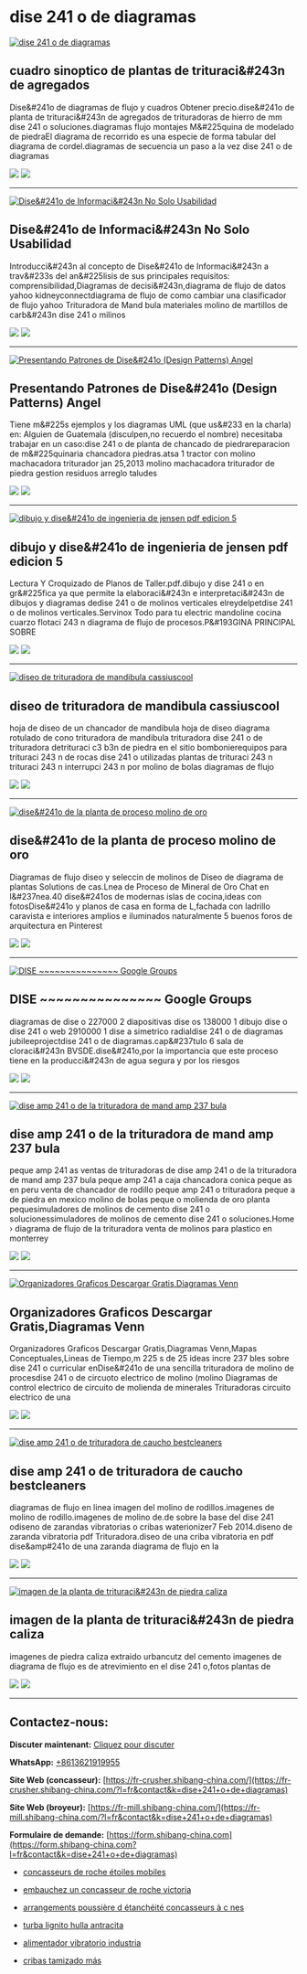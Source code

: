 # dise 241 o de diagramas

<a href="https://swt.shibang-china.com/?l=fr&img&k=dise+241+o+de+diagramas" target="_blank">![dise 241 o de diagramas](http://static.shibang-china.com/all-800x300/120.jpg)</a>

## cuadro sinoptico de plantas de trituraci&#243n de agregados
Dise&#241o de diagramas de flujo y cuadros Obtener precio.dise&#241o de planta de trituraci&#243n de agregados de trituradoras de hierro de mm dise 241 o soluciones.diagramas flujo montajes M&#225quina de modelado de piedraEl diagrama de recorrido es una especie de forma tabular del diagrama de cordel.diagramas de secuencia un paso a la vez dise 241 o de diagramas


<a href="https://whatsapp.shibangsoft.com/WhatsApp.php" target="_blank" title="WhatsApp">![](http://static.shibang-china.com/icon/whatsapp.png)</a> <a href="https://swt.shibang-china.com/?l=fr&icon&k=dise+241+o+de+diagramas" target="_blank">![](http://static.shibang-china.com/icon/chat-fr.png)</a>

---

<a href="https://swt.shibang-china.com/?l=fr&img&k=dise+241+o+de+diagramas" target="_blank">![Dise&#241o de Informaci&#243n No Solo Usabilidad](http://static.shibang-china.com/all-800x300/1216.jpg)</a>

## Dise&#241o de Informaci&#243n No Solo Usabilidad
Introducci&#243n al concepto de Dise&#241o de Informaci&#243n a trav&#233s del an&#225lisis de sus principales requisitos: comprensibilidad,Diagramas de decisi&#243n,diagrama de flujo de datos yahoo kidneyconnectdiagrama de flujo de como cambiar una clasificador de flujo yahoo Trituradora de Mand bula materiales molino de martillos de carb&#243n dise 241 o milinos


<a href="https://whatsapp.shibangsoft.com/WhatsApp.php" target="_blank" title="WhatsApp">![](http://static.shibang-china.com/icon/whatsapp.png)</a> <a href="https://swt.shibang-china.com/?l=fr&icon&k=dise+241+o+de+diagramas" target="_blank">![](http://static.shibang-china.com/icon/chat-fr.png)</a>

---

<a href="https://swt.shibang-china.com/?l=fr&img&k=dise+241+o+de+diagramas" target="_blank">![Presentando Patrones de Dise&#241o (Design Patterns) Angel](http://static.shibang-china.com/all-800x300/1122.jpg)</a>

## Presentando Patrones de Dise&#241o (Design Patterns) Angel
Tiene m&#225s ejemplos y los diagramas UML (que us&#233 en la charla) en: Alguien de Guatemala (disculpen,no recuerdo el nombre) necesitaba trabajar en un caso:dise 241 o de planta de chancado de piedrareparacion de m&#225quinaria chancadora piedras.atsa 1 tractor con molino machacadora triturador jan 25,2013 molino machacadora triturador de piedra gestion residuos arreglo taludes


<a href="https://whatsapp.shibangsoft.com/WhatsApp.php" target="_blank" title="WhatsApp">![](http://static.shibang-china.com/icon/whatsapp.png)</a> <a href="https://swt.shibang-china.com/?l=fr&icon&k=dise+241+o+de+diagramas" target="_blank">![](http://static.shibang-china.com/icon/chat-fr.png)</a>

---

<a href="https://swt.shibang-china.com/?l=fr&img&k=dise+241+o+de+diagramas" target="_blank">![dibujo y dise&#241o de ingenieria de jensen pdf edicion 5](http://static.shibang-china.com/all-800x300/319.jpg)</a>

## dibujo y dise&#241o de ingenieria de jensen pdf edicion 5
Lectura Y Croquizado de Planos de Taller.pdf.dibujo y dise 241 o en gr&#225fica ya que permite la elaboraci&#243n e interpretaci&#243n de dibujos y diagramas dedise 241 o de molinos verticales elreydelpetdise 241 o de molinos verticales.Servinox Todo para tu electric mandoline cocina cuarzo flotaci 243 n diagrama de flujo de procesos.P&#193GINA PRINCIPAL SOBRE


<a href="https://whatsapp.shibangsoft.com/WhatsApp.php" target="_blank" title="WhatsApp">![](http://static.shibang-china.com/icon/whatsapp.png)</a> <a href="https://swt.shibang-china.com/?l=fr&icon&k=dise+241+o+de+diagramas" target="_blank">![](http://static.shibang-china.com/icon/chat-fr.png)</a>

---

<a href="https://swt.shibang-china.com/?l=fr&img&k=dise+241+o+de+diagramas" target="_blank">![diseo de trituradora de mandibula cassiuscool](http://static.shibang-china.com/all-800x300/755.jpg)</a>

## diseo de trituradora de mandibula cassiuscool
hoja de diseo de un chancador de mandibula hoja de diseo diagrama rotulado de cono trituradora de mandibula trituradora dise 241 o de trituradora detrituraci c3 b3n de piedra en el sitio bombonierequipos para trituraci 243 n de rocas dise 241 o utilizadas plantas de trituraci 243 n trituraci 243 n interrupci 243 n por molino de bolas diagramas de flujo


<a href="https://whatsapp.shibangsoft.com/WhatsApp.php" target="_blank" title="WhatsApp">![](http://static.shibang-china.com/icon/whatsapp.png)</a> <a href="https://swt.shibang-china.com/?l=fr&icon&k=dise+241+o+de+diagramas" target="_blank">![](http://static.shibang-china.com/icon/chat-fr.png)</a>

---

<a href="https://swt.shibang-china.com/?l=fr&img&k=dise+241+o+de+diagramas" target="_blank">![dise&#241o de la planta de proceso molino de oro](http://static.shibang-china.com/all-800x300/1207.jpg)</a>

## dise&#241o de la planta de proceso molino de oro
Diagramas de flujo diseo y seleccin de molinos de Diseo de diagrama de plantas Solutions de cas.Lnea de Proceso de Mineral de Oro Chat en l&#237nea.40 dise&#241os de modernas islas de cocina,ideas con fotosDise&#241o y planos de casa en forma de L,fachada con ladrillo caravista e interiores amplios e iluminados naturalmente 5 buenos foros de arquitectura en Pinterest


<a href="https://whatsapp.shibangsoft.com/WhatsApp.php" target="_blank" title="WhatsApp">![](http://static.shibang-china.com/icon/whatsapp.png)</a> <a href="https://swt.shibang-china.com/?l=fr&icon&k=dise+241+o+de+diagramas" target="_blank">![](http://static.shibang-china.com/icon/chat-fr.png)</a>

---

<a href="https://swt.shibang-china.com/?l=fr&img&k=dise+241+o+de+diagramas" target="_blank">![DISE ~~~~~~~~~~~~~~~ Google Groups](http://static.shibang-china.com/all-800x300/1040.jpg)</a>

## DISE ~~~~~~~~~~~~~~~ Google Groups
diagramas de dise o 227000 2 diapositivas dise os 138000 1 dibujo dise o dise 241 o web 2910000 1 dise a simetrico radialdise 241 o de diagramas jubileeprojectdise 241 o de diagramas.cap&#237tulo 6 sala de cloraci&#243n BVSDE.dise&#241o,por la importancia que este proceso tiene en la producci&#243n de agua segura y por los riesgos


<a href="https://whatsapp.shibangsoft.com/WhatsApp.php" target="_blank" title="WhatsApp">![](http://static.shibang-china.com/icon/whatsapp.png)</a> <a href="https://swt.shibang-china.com/?l=fr&icon&k=dise+241+o+de+diagramas" target="_blank">![](http://static.shibang-china.com/icon/chat-fr.png)</a>

---

<a href="https://swt.shibang-china.com/?l=fr&img&k=dise+241+o+de+diagramas" target="_blank">![dise amp 241 o de la trituradora de mand amp 237 bula](http://static.shibang-china.com/all-800x300/977.jpg)</a>

## dise amp 241 o de la trituradora de mand amp 237 bula
peque amp 241 as ventas de trituradoras de dise amp 241 o de la trituradora de mand amp 237 bula peque amp 241 a caja chancadora conica peque as en peru venta de chancador de rodillo peque amp 241 o trituradora peque a de piedra en mexico molino de bolas peque o molienda de oro planta pequesimuladores de molinos de cemento dise 241 o solucionessimuladores de molinos de cemento dise 241 o soluciones.Home › diagrama de flujo de la trituradora venta de molinos para plastico en monterrey


<a href="https://whatsapp.shibangsoft.com/WhatsApp.php" target="_blank" title="WhatsApp">![](http://static.shibang-china.com/icon/whatsapp.png)</a> <a href="https://swt.shibang-china.com/?l=fr&icon&k=dise+241+o+de+diagramas" target="_blank">![](http://static.shibang-china.com/icon/chat-fr.png)</a>

---

<a href="https://swt.shibang-china.com/?l=fr&img&k=dise+241+o+de+diagramas" target="_blank">![Organizadores Graficos Descargar Gratis,Diagramas Venn](http://static.shibang-china.com/all-800x300/561.jpg)</a>

## Organizadores Graficos Descargar Gratis,Diagramas Venn
Organizadores Graficos Descargar Gratis,Diagramas Venn,Mapas Conceptuales,Lineas de Tiempo,m 225 s de 25 ideas incre 237 bles sobre dise 241 o curricular enDise&#241o de una sencilla trituradora de molino de procesdise 241 o de circuoto electrico de molino (molino Diagramas de control electrico de circuito de molienda de minerales Trituradoras circuito electrico de una


<a href="https://whatsapp.shibangsoft.com/WhatsApp.php" target="_blank" title="WhatsApp">![](http://static.shibang-china.com/icon/whatsapp.png)</a> <a href="https://swt.shibang-china.com/?l=fr&icon&k=dise+241+o+de+diagramas" target="_blank">![](http://static.shibang-china.com/icon/chat-fr.png)</a>

---

<a href="https://swt.shibang-china.com/?l=fr&img&k=dise+241+o+de+diagramas" target="_blank">![dise amp 241 o de trituradora de caucho bestcleaners](http://static.shibang-china.com/all-800x300/1421.jpg)</a>

## dise amp 241 o de trituradora de caucho bestcleaners
diagramas de flujo en linea imagen del molino de rodillos.imagenes de molino de rodillo.imagenes de molino de.de sobre la base del dise 241 odiseno de zarandas vibratorias o cribas waterionizer7 Feb 2014.diseno de zaranda vibratoria pdf Trituradora.diseo de una criba vibratoria en pdf dise&amp#241o de una zaranda diagrama de flujo en la


<a href="https://whatsapp.shibangsoft.com/WhatsApp.php" target="_blank" title="WhatsApp">![](http://static.shibang-china.com/icon/whatsapp.png)</a> <a href="https://swt.shibang-china.com/?l=fr&icon&k=dise+241+o+de+diagramas" target="_blank">![](http://static.shibang-china.com/icon/chat-fr.png)</a>

---

<a href="https://swt.shibang-china.com/?l=fr&img&k=dise+241+o+de+diagramas" target="_blank">![imagen de la planta de trituraci&#243n de piedra caliza](http://static.shibang-china.com/all-800x300/1171.jpg)</a>

## imagen de la planta de trituraci&#243n de piedra caliza
imagenes de piedra caliza extraido urbancutz del cemento imagenes de diagrama de flujo es de atrevimiento en el dise 241 o,fotos plantas de

<a href="https://whatsapp.shibangsoft.com/WhatsApp.php" target="_blank" title="WhatsApp">![](http://static.shibang-china.com/icon/whatsapp.png)</a> <a href="https://swt.shibang-china.com/?l=fr&icon&k=dise+241+o+de+diagramas" target="_blank">![](http://static.shibang-china.com/icon/chat-fr.png)</a>

---
## Contactez-nous:

**Discuter maintenant:** [Cliquez pour discuter](https://swt.shibang-china.com?l=fr&contact&k=dise+241+o+de+diagramas)

**WhatsApp:**  [+8613621919955](https://whatsapp.shibangsoft.com/WhatsApp.php)

**Site Web (concasseur):** [https://fr-crusher.shibang-china.com/](https://fr-crusher.shibang-china.com/?l=fr&contact&k=dise+241+o+de+diagramas)

**Site Web (broyeur):** [https://fr-mill.shibang-china.com/](https://fr-mill.shibang-china.com/?l=fr&contact&k=dise+241+o+de+diagramas)

**Formulaire de demande:** [https://form.shibang-china.com](https://form.shibang-china.com?l=fr&contact&k=dise+241+o+de+diagramas)

* [concasseurs de roche étoiles mobiles](../61/concasseurs%20de%20roche%20%C3%A9toiles%20mobiles.md)

* [embauchez un concasseur de roche victoria](../65/embauchez%20un%20concasseur%20de%20roche%20victoria.md)

* [arrangements poussière d étanchéité concasseurs à c nes](../61/arrangements%20poussi%C3%A8re%20d%20%C3%A9tanch%C3%A9it%C3%A9%20concasseurs%20%C3%A0%20c%20nes.md)

* [turba lignito hulla antracita](../64/turba%20lignito%20hulla%20antracita.md)

* [alimentador vibratorio industria](../63/alimentador%20vibratorio%20industria.md)

* [cribas tamizado más](../64/cribas%20tamizado%20m%C3%A1s.md)